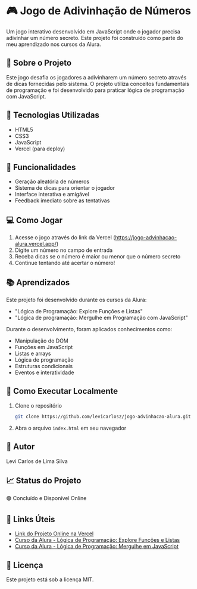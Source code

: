 # 🎮 Jogo de Adivinhação de Números

Um jogo interativo desenvolvido em JavaScript onde o jogador precisa adivinhar um número secreto. Este projeto foi construído como parte do meu aprendizado nos cursos da Alura.

## 📝 Sobre o Projeto

Este jogo desafia os jogadores a adivinharem um número secreto através de dicas fornecidas pelo sistema. O projeto utiliza conceitos fundamentais de programação e foi desenvolvido para praticar lógica de programação com JavaScript.

## 🚀 Tecnologias Utilizadas

- HTML5
- CSS3
- JavaScript
- Vercel (para deploy)

## 🎯 Funcionalidades

- Geração aleatória de números
- Sistema de dicas para orientar o jogador
- Interface interativa e amigável
- Feedback imediato sobre as tentativas

## 💻 Como Jogar

1. Acesse o jogo através do link da Vercel (https://jogo-advinhacao-alura.vercel.app/)
2. Digite um número no campo de entrada
3. Receba dicas se o número é maior ou menor que o número secreto
4. Continue tentando até acertar o número!

## 📚 Aprendizados

Este projeto foi desenvolvido durante os cursos da Alura:
- "Lógica de Programação: Explore Funções e Listas"
- "Lógica de programação: Mergulhe em Programação com JavaScript"

Durante o desenvolvimento, foram aplicados conhecimentos como:
- Manipulação do DOM
- Funções em JavaScript
- Listas e arrays
- Lógica de programação
- Estruturas condicionais
- Eventos e interatividade

## 🔄 Como Executar Localmente

1. Clone o repositório
   ```bash
   git clone https://github.com/levicarlosz/jogo-advinhacao-alura.git
   ```
2. Abra o arquivo `index.html` em seu navegador

## 👤 Autor

Levi Carlos de Lima Silva

## 📈 Status do Projeto

🟢 Concluído e Disponível Online

## 🔗 Links Úteis

- [Link do Projeto Online na Vercel](https://jogo-advinhacao-alura.vercel.app/)
- [Curso da Alura - Lógica de Programação: Explore Funções e Listas](https://www.alura.com.br/curso-online-logica-programacao-funcoes-listas)
- [Curso da Alura - Lógica de Programação: Mergulhe em JavaScript](https://www.alura.com.br/curso-online-logica-programacao-mergulhe-programacao-javascript?srsltid=AfmBOooBRxfaFiLy0klmafIC5c0pYkcrP6e5TPbFvDEdI0jUlmyQM_ZG)

## 📄 Licença

Este projeto está sob a licença MIT.
